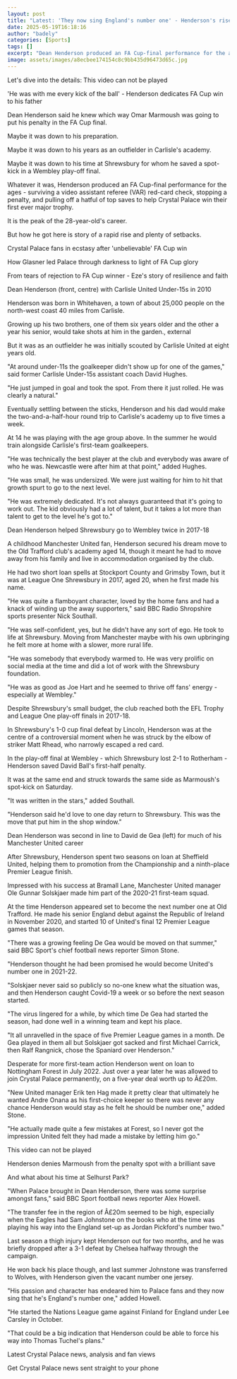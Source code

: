 ```yaml
---
layout: post
title: "Latest: 'They now sing England's number one' - Henderson's rise against the odds"
date: 2025-05-19T16:18:16
author: "badely"
categories: [Sports]
tags: []
excerpt: "Dean Henderson produced an FA Cup-final performance for the ages to help Crystal Palace win their first major trophy - BBC Sport looks at the making o"
image: assets/images/a8ecbee174154c8c9bb435d96473d65c.jpg
---
```


Let's dive into the details: This video can not be played

'He was with me every kick of the ball' - Henderson dedicates FA Cup win to his father

Dean Henderson said he knew which way Omar Marmoush was going to put his penalty in the FA Cup final.

Maybe it was down to his preparation.

Maybe it was down to his years as an outfielder in Carlisle's academy.

Maybe it was down to his time at Shrewsbury for whom he saved a spot-kick in a Wembley play-off final.

Whatever it was, Henderson produced an FA Cup-final performance for the ages - surviving a video assistant referee (VAR) red-card check, stopping a penalty, and pulling off a hatful of top saves to help Crystal Palace win their first ever major trophy.

It is the peak of the 28-year-old's career.

But how he got here is story of a rapid rise and plenty of setbacks.

Crystal Palace fans in ecstasy after 'unbelievable' FA Cup win

How Glasner led Palace through darkness to light of FA Cup glory

From tears of rejection to FA Cup winner - Eze's story of resilience and faith

Dean Henderson (front, centre) with Carlisle United Under-15s in 2010

Henderson was born in Whitehaven, a town of about 25,000 people on the north-west coast 40 miles from Carlisle. 

Growing up his two brothers, one of them six years older and the other a year his senior, would take shots at him in the garden., external

But it was as an outfielder he was initially scouted by Carlisle United at eight years old.

"At around under-11s the goalkeeper didn't show up for one of the games," said former Carlisle Under-15s assistant coach David Hughes. 

"He just jumped in goal and took the spot. From there it just rolled. He was clearly a natural."

Eventually settling between the sticks, Henderson and his dad would make the two-and-a-half-hour round trip to Carlisle's academy up to five times a week.

At 14 he was playing with the age group above. In the summer he would train alongside Carlisle's first-team goalkeepers.

"He was technically the best player at the club and everybody was aware of who he was. Newcastle were after him at that point," added Hughes.

"He was small, he was undersized. We were just waiting for him to hit that growth spurt to go to the next level.

"He was extremely dedicated. It's not always guaranteed that it's going to work out. The kid obviously had a lot of talent, but it takes a lot more than talent to get to the level he's got to."

Dean Henderson helped Shrewsbury go to Wembley twice in 2017-18 

A childhood Manchester United fan, Henderson secured his dream move to the Old Trafford club's academy aged 14, though it meant he had to move away from his family and live in accommodation organised by the club.

He had two short loan spells at Stockport County and Grimsby Town, but it was at League One Shrewsbury in 2017, aged 20, when he first made his name.

"He was quite a flamboyant character, loved by the home fans and had a knack of winding up the away supporters," said BBC Radio Shropshire sports presenter Nick Southall.

"He was self-confident, yes, but he didn't have any sort of ego. He took to life at Shrewsbury. Moving from Manchester maybe with his own upbringing he felt more at home with a slower, more rural life. 

"He was somebody that everybody warmed to. He was very prolific on social media at the time and did a lot of work with the Shrewsbury foundation.

"He was as good as Joe Hart and he seemed to thrive off fans' energy - especially at Wembley."

Despite Shrewsbury's small budget, the club reached both the EFL Trophy and League One play-off finals in 2017-18.

In Shrewsbury's 1-0 cup final defeat by Lincoln, Henderson was at the centre of a controversial moment when he was struck by the elbow of striker Matt Rhead, who narrowly escaped a red card.

In the play-off final at Wembley - which Shrewsbury lost 2-1 to Rotherham - Henderson saved David Ball's first-half penalty.

It was at the same end and struck towards the same side as Marmoush's spot-kick on Saturday.

"It was written in the stars," added Southall. 

"Henderson said he'd love to one day return to Shrewsbury. This was the move that put him in the shop window."

Dean Henderson was second in line to David de Gea (left) for much of his Manchester United career 

After Shrewsbury, Henderson spent two seasons on loan at Sheffield United, helping them to promotion from the Championship and a ninth-place Premier League finish.

Impressed with his success at Bramall Lane, Manchester United manager Ole Gunnar Solskjaer made him part of the 2020-21 first-team squad. 

At the time Henderson appeared set to become the next number one at Old Trafford. He made his senior England debut against the Republic of Ireland in November 2020, and started 10 of United's final 12 Premier League games that season.

"There was a growing feeling De Gea would be moved on that summer," said BBC Sport's chief football news reporter Simon Stone.

"Henderson thought he had been promised he would become United's number one in 2021-22. 

"Solskjaer never said so publicly so no-one knew what the situation was, and then Henderson caught Covid-19 a week or so before the next season started. 

"The virus lingered for a while, by which time De Gea had started the season, had done well in a winning team and kept his place.

"It all unravelled in the space of five Premier League games in a month. De Gea played in them all but Solskjaer got sacked and first Michael Carrick, then Ralf Rangnick, chose the Spaniard over Henderson."

Desperate for more first-team action Henderson went on loan to Nottingham Forest in July 2022. Just over a year later he was allowed to join Crystal Palace permanently, on a five-year deal worth up to Â£20m.

"New United manager Erik ten Hag made it pretty clear that ultimately he wanted Andre Onana as his first-choice keeper so there was never any chance Henderson would stay as he felt he should be number one," added Stone.

"He actually made quite a few mistakes at Forest, so I never got the impression United felt they had made a mistake by letting him go."

This video can not be played

Henderson denies Marmoush from the penalty spot with a brilliant save

And what about his time at Selhurst Park?

"When Palace brought in Dean Henderson, there was some surprise amongst fans," said BBC Sport football news reporter Alex Howell.

"The transfer fee in the region of Â£20m seemed to be high, especially when the Eagles had Sam Johnstone on the books who at the time was playing his way into the England set-up as Jordan Pickford's number two."

Last season a thigh injury kept Henderson out for two months, and he was briefly dropped after a 3-1 defeat by Chelsea halfway through the campaign.

He won back his place though, and last summer Johnstone was transferred to Wolves, with Henderson given the vacant number one jersey.

"His passion and character has endeared him to Palace fans and they now sing that he's England's number one," added Howell.

"He started the Nations League game against Finland for England under Lee Carsley in October.

"That could be a big indication that Henderson could be able to force his way into Thomas Tuchel's plans."

Latest Crystal Palace news, analysis and fan views

Get Crystal Palace news sent straight to your phone


